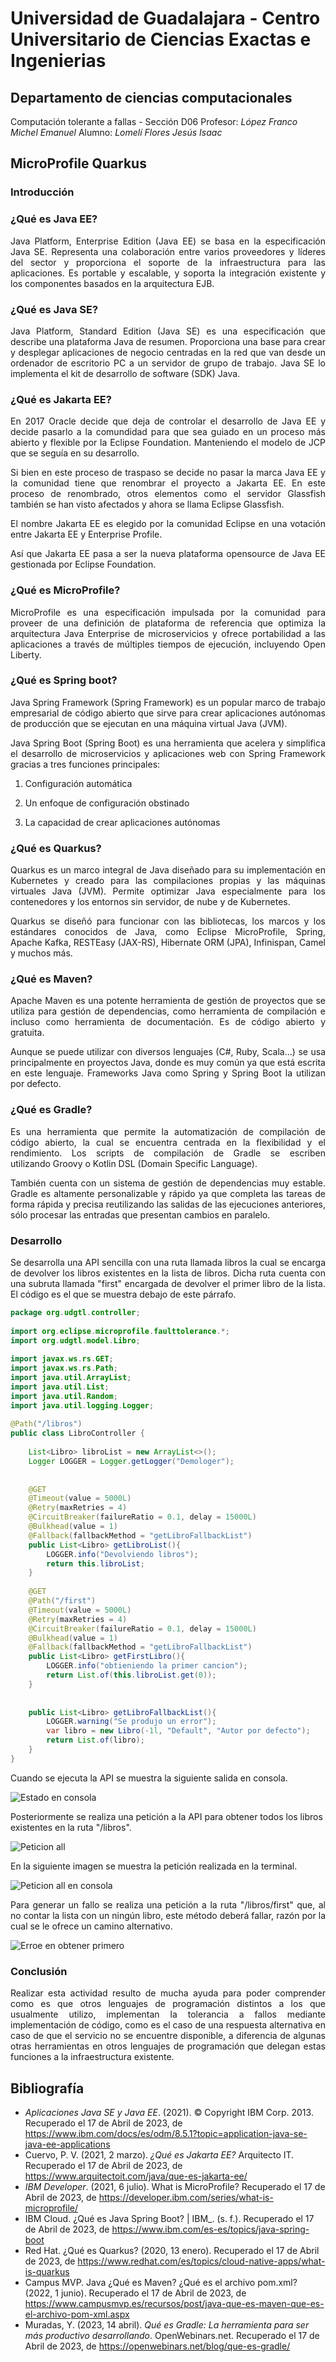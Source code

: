 # Universidad de Guadalajara - Centro Universitario de Ciencias Exactas e Ingenierias
## Departamento de ciencias computacionales
Computación tolerante a fallas - Sección D06
Profesor: *López Franco Michel Emanuel*
Alumno: *Lomelí Flores Jesús Isaac*

## MicroProfile Quarkus

### Introducción
<p aling="justify">

</p>

### ¿Qué es Java EE?  


<p align="justify">
Java Platform, Enterprise Edition (Java EE) se basa en la especificación Java SE. Representa una colaboración entre varios proveedores y líderes del sector y proporciona el soporte de la infraestructura para las aplicaciones. Es portable y escalable, y soporta la integración existente y los componentes basados en la arquitectura EJB.

</p>

### ¿Qué es Java SE?  


<p align="justify">
Java Platform, Standard Edition (Java SE) es una especificación que describe una plataforma Java de resumen. Proporciona una base para crear y desplegar aplicaciones de negocio centradas en la red que van desde un ordenador de escritorio PC a un servidor de grupo de trabajo. Java SE lo implementa el kit de desarrollo de software (SDK) Java.
</p>

### ¿Qué es Jakarta EE? 


<p align="justify">
En 2017 Oracle decide que deja de controlar el desarrollo de Java EE y decide pasarlo a la comundidad para que sea guiado en un proceso más abierto y flexible por la Eclipse Foundation. Manteniendo el modelo de JCP que se seguía en su desarrollo.
</p>

<p align="justify">
Si bien en este proceso de traspaso se decide no pasar la marca Java EE y la comunidad tiene que renombrar el proyecto a Jakarta EE. En este proceso de renombrado, otros elementos como el servidor Glassfish también se han visto afectados y ahora se llama Eclipse Glassfish.
</p>

<p align="justify">
El nombre Jakarta EE es elegido por la comunidad Eclipse en una votación entre Jakarta EE y Enterprise Profile.
</p>

<p align="justify">
Así que Jakarta EE pasa a ser la nueva plataforma opensource de Java EE gestionada por Eclipse Foundation.
</p>

### ¿Qué es MicroProfile?  


<p align="justify">
MicroProfile es una especificación impulsada por la comunidad para proveer de una definición de plataforma de referencia que optimiza la arquitectura Java Enterprise de microservicios y ofrece portabilidad a las aplicaciones a través de múltiples tiempos de ejecución, incluyendo Open Liberty.
</p>

### ¿Qué es Spring boot?  


<p align="justify">
Java Spring Framework (Spring Framework) es un popular marco de trabajo empresarial de código abierto que sirve para crear aplicaciones autónomas de producción que se ejecutan en una máquina virtual Java (JVM).
</p>

<p align="justify">
Java Spring Boot (Spring Boot) es una herramienta que acelera y simplifica el desarrollo de microservicios y aplicaciones web con Spring Framework gracias a tres funciones principales:

1.  Configuración automática  
      
    
2.  Un enfoque de configuración obstinado  
      
    
3.  La capacidad de crear aplicaciones autónomas
</p>


### ¿Qué es Quarkus?  

<p align="justify"> 
Quarkus es un marco integral de Java diseñado para su implementación en Kubernetes y creado para las compilaciones propias y las máquinas virtuales Java (JVM). Permite optimizar Java especialmente para los contenedores y los entornos sin servidor, de nube y de Kubernetes.
</p>
<p align="justify"> 
Quarkus se diseñó para funcionar con las bibliotecas, los marcos y los estándares conocidos de Java, como Eclipse MicroProfile, Spring, Apache Kafka, RESTEasy (JAX-RS), Hibernate ORM (JPA), Infinispan, Camel y muchos más.
</p>

### ¿Qué es Maven?  

<p align="justify">
Apache Maven es una potente herramienta de gestión de proyectos que se utiliza para gestión de dependencias, como herramienta de compilación e incluso como herramienta de documentación. Es de código abierto y gratuita.
</p>

<p align="justify">
Aunque se puede utilizar con diversos lenguajes (C#, Ruby, Scala...) se usa principalmente en proyectos Java, donde es muy común ya que está escrita en este lenguaje. Frameworks Java como Spring y Spring Boot la utilizan por defecto.
</p>


### ¿Qué es Gradle?


<p align="justify">
Es una herramienta que permite la automatización de compilación de código abierto, la cual se encuentra centrada en la flexibilidad y el rendimiento. Los scripts de compilación de Gradle se escriben utilizando Groovy o Kotlin DSL (Domain Specific Language).
</p>

<p align="justify">
También cuenta con un sistema de gestión de dependencias muy estable. Gradle es altamente personalizable y rápido ya que completa las tareas de forma rápida y precisa reutilizando las salidas de las ejecuciones anteriores, sólo procesar las entradas que presentan cambios en paralelo.
</p>


### Desarrollo

<p align="justify">
Se desarrolla una API sencilla con una ruta llamada libros la cual se encarga de devolver los libros existentes en la lista de libros. Dicha ruta cuenta con una subruta llamada "first" encargada de devolver el primer libro de la lista. El código es el que se muestra debajo de este párrafo.
</p>


```java
package org.udgtl.controller;  
  
import org.eclipse.microprofile.faulttolerance.*;  
import org.udgtl.model.Libro;  
  
import javax.ws.rs.GET;  
import javax.ws.rs.Path;  
import java.util.ArrayList;  
import java.util.List;  
import java.util.Random;  
import java.util.logging.Logger;  
  
@Path("/libros")  
public class LibroController {  
  
	List<Libro> libroList = new ArrayList<>();  
	Logger LOGGER = Logger.getLogger("Demologer");  
	  
	  
	@GET  
	@Timeout(value = 5000L)  
	@Retry(maxRetries = 4)  
	@CircuitBreaker(failureRatio = 0.1, delay = 15000L)  
	@Bulkhead(value = 1)  
	@Fallback(fallbackMethod = "getLibroFallbackList")  
	public List<Libro> getLibroList(){  
		LOGGER.info("Devolviendo libros");  
		return this.libroList;  
	}  
	  
	@GET  
	@Path("/first")  
	@Timeout(value = 5000L)  
	@Retry(maxRetries = 4)  
	@CircuitBreaker(failureRatio = 0.1, delay = 15000L)  
	@Bulkhead(value = 1)  
	@Fallback(fallbackMethod = "getLibroFallbackList")  
	public List<Libro> getFirstLibro(){  
		LOGGER.info("obtieniendo la primer cancion");  
		return List.of(this.libroList.get(0));  
	}  
	  
	  
	public List<Libro> getLibroFallbackList(){  
		LOGGER.warning("Se produjo un error");  
		var libro = new Libro(-1l, "Default", "Autor por defecto");  
		return List.of(libro);  
	}  
}
```


Cuando se ejecuta la API se muestra la siguiente salida en consola.

![Estado en consola](/Imagenes/1.png)

Posteriormente se realiza una petición a la API para obtener todos los libros existentes en la ruta "/libros".

![Peticion all](/Imagenes/2.png)

En la siguiente imagen se muestra la petición realizada en la terminal.

![Peticion all en consola](/Imagenes/3.png)

<p align="justify">
Para generar un fallo se realiza una petición a la ruta "/libros/first" que, al no contar la lista con un ningún libro, este método deberá fallar, razón por la cual se le ofrece un camino alternativo.
</p>


![Erroe en obtener primero](/Imagenes/4.png)


### Conclusión

<p align="justify">
Realizar esta actividad resulto de mucha ayuda para poder comprender como es que otros lenguajes de programación distintos a los que usualmente utilizo, implementan la tolerancia a fallos mediante implementación de código, como es el caso de una respuesta alternativa en caso de que el servicio no se encuentre disponible, a diferencia de algunas otras herramientas en otros lenguajes de programación que delegan estas funciones a la infraestructura existente.
</p>


## Bibliografía

- _Aplicaciones Java SE y Java EE_. (2021). © Copyright IBM Corp. 2013. Recuperado el 17 de Abril de 2023, de https://www.ibm.com/docs/es/odm/8.5.1?topic=application-java-se-java-ee-applications
- Cuervo, P. V. (2021, 2 marzo). _¿Qué es Jakarta EE?_ Arquitecto IT. Recuperado el 17 de Abril de 2023, de https://www.arquitectoit.com/java/que-es-jakarta-ee/
- _IBM Developer_. (2021, 6 julio). What is MicroProfile? Recuperado el 17 de Abril de 2023, de https://developer.ibm.com/series/what-is-microprofile/
- IBM Cloud. ¿Qué es Java Spring Boot? | IBM_. (s. f.). Recuperado el 17 de Abril de 2023, de https://www.ibm.com/es-es/topics/java-spring-boot
- Red Hat. ¿Qué es Quarkus? (2020, 13 enero). Recuperado el 17 de Abril de 2023, de https://www.redhat.com/es/topics/cloud-native-apps/what-is-quarkus
- Campus MVP. Java ¿Qué es Maven? ¿Qué es el archivo pom.xml? (2022, 1 junio). Recuperado el 17 de Abril de 2023, de https://www.campusmvp.es/recursos/post/java-que-es-maven-que-es-el-archivo-pom-xml.aspx
- Muradas, Y. (2023, 14 abril). _Qué es Gradle: La herramienta para ser más productivo desarrollando_. OpenWebinars.net. Recuperado el 17 de Abril de 2023, de https://openwebinars.net/blog/que-es-gradle/
